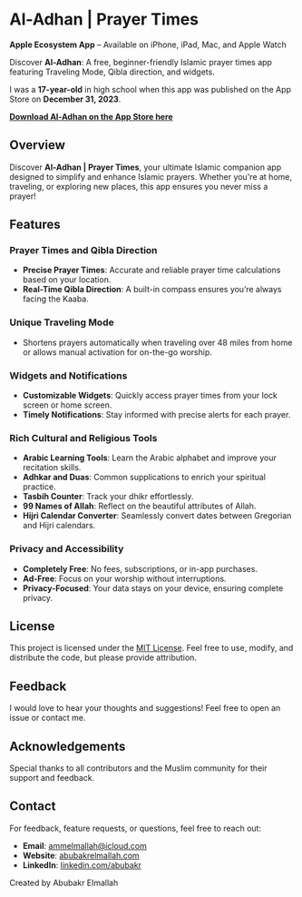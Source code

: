 # Al-Adhan | Prayer Times

**Apple Ecosystem App** – Available on iPhone, iPad, Mac, and Apple Watch

Discover **Al-Adhan**: A free, beginner-friendly Islamic prayer times app featuring Traveling Mode, Qibla direction, and widgets.

I was a **17-year-old** in high school when this app was published on the App Store on **December 31, 2023**.

[**Download Al-Adhan on the App Store here**](https://apps.apple.com/us/app/al-adhan-prayer-times/id6475015493?platform=iphone)

## Overview

Discover **Al-Adhan | Prayer Times**, your ultimate Islamic companion app designed to simplify and enhance Islamic prayers. Whether you're at home, traveling, or exploring new places, this app ensures you never miss a prayer!

## Features

### Prayer Times and Qibla Direction

- **Precise Prayer Times**: Accurate and reliable prayer time calculations based on your location.
- **Real-Time Qibla Direction**: A built-in compass ensures you’re always facing the Kaaba.

### Unique Traveling Mode

- Shortens prayers automatically when traveling over 48 miles from home or allows manual activation for on-the-go worship.

### Widgets and Notifications

- **Customizable Widgets**: Quickly access prayer times from your lock screen or home screen.
- **Timely Notifications**: Stay informed with precise alerts for each prayer.

### Rich Cultural and Religious Tools

- **Arabic Learning Tools**: Learn the Arabic alphabet and improve your recitation skills.
- **Adhkar and Duas**: Common supplications to enrich your spiritual practice.
- **Tasbih Counter**: Track your dhikr effortlessly.
- **99 Names of Allah**: Reflect on the beautiful attributes of Allah.
- **Hijri Calendar Converter**: Seamlessly convert dates between Gregorian and Hijri calendars.

### Privacy and Accessibility

- **Completely Free**: No fees, subscriptions, or in-app purchases.
- **Ad-Free**: Focus on your worship without interruptions.
- **Privacy-Focused**: Your data stays on your device, ensuring complete privacy.

## License

This project is licensed under the [MIT License](LICENSE). Feel free to use, modify, and distribute the code, but please provide attribution.

## Feedback

I would love to hear your thoughts and suggestions! Feel free to open an issue or contact me.

## Acknowledgements

Special thanks to all contributors and the Muslim community for their support and feedback.

## Contact

For feedback, feature requests, or questions, feel free to reach out:
- **Email**: ammelmallah@icloud.com
- **Website**: [abubakrelmallah.com](https://abubakrelmallah.wordpress.com/)
- **LinkedIn**: [linkedin.com/abubakr](https://www.linkedin.com/in/abubakr-elmallah-416a0b273/)

Created by Abubakr Elmallah
